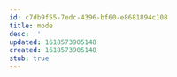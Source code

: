 ```yaml
---
id: c7db9f55-7edc-4396-bf60-e8681894c108
title: mode
desc: ''
updated: 1618573905148
created: 1618573905148
stub: true
---
```


